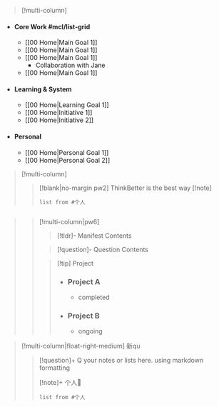 >[!multi-column]

- #### Core Work #mcl/list-grid
    - [[00 Home|Main Goal 1]]
    - [[00 Home|Main Goal 1]]
    - [[00 Home|Main Goal 1]]
        - Collaboration with Jane
    - [[00 Home|Main Goal 1]]
- #### Learning & System
    - [[00 Home|Learning Goal 1]]
    - [[00 Home|Initiative 1]]
    - [[00 Home|Initiative 2]]
- #### Personal
    - [[00 Home|Personal Goal 1]]
    - [[00 Home|Personal Goal 2]]





> [!multi-column]
>
>> [!blank|no-margin pw2]
>> ThinkBetter is the best way 
>> [!note]
>> ```dataview 
>> list from #个人
>> ```
```
```
>
> > [!multi-column|pw6]
> >
> > > [!tldr]- Manifest
> > > Contents
> >
> > > [!question]- Question
> > > Contents
> >
> > > [!tip] Project
> > > - ### Project A
> > > 	- completed
> > > - ### Project B
> > > 	- ongoing

>[!multi-column|float-right-medium] 新qu
>> [!question]+ Q 
>> your notes or lists here. using markdown formatting
>> 
>> [!note]+ 个人🚀
>> ```dataview 
>> list from #个人
>> ```







